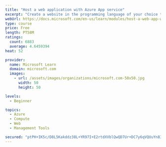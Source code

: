 ```yaml
---
title: "Host a web application with Azure App service"
excerpt: "Create a website in the programming language of your choice through the hosted web app platform in Azure App Service."
webUrl: https://docs.microsoft.com/en-us/learn/modules/host-a-web-app-with-azure-app-service/
type: course
price: Free
length: PT58M
ratings:
  count: 6883
  average: 4.6459394
heat: 52

provider:
  name: Microsoft Learn
  domain: microsoft.com
  images:
    - url: /assets/images/organizations/microsoft.com-50x50.jpg
      width: 50
      height: 50

levels:
  - Beginner

topics:
  - Azure
  - Compute
  - Web
  - Management Tools

secured: "ptPH+IK5c/D8L5Kakddz38L+YR97I+E2rtdXVblQwQD7Ur+DC7y6qVQUuYn8I5abK1Wxqtc8QBVe2Cg/HVQ9IYhieEE1UJGuOHIMZSysPbW+65ip5ixwGyNM9VxAWFgcJhbh0tUE25Rh5ibdDRD5Vd5zVCXAH9LSL8HbxWw9gvALJvnQYkY+WLnGz7o1Vmf4FL4qfjh7NgQEyiE7p2sa+jwG0WLELac3oqYfUuR2+5d/4ZrEohe4kzAjMHnKOSKwveBOddkYu2PwH4MEhYOB+XCsUyEEx6IerYJAjGdUSiHRvUX4FIcz+cCghl35xuWiD1yt4n9/dXl/9zdh3JVTQA6hV2tVqFco8eJL9hLD6e6xVdNSsSmksumWZRPxOpcozSDrTcWOYQHdx4jeSmkj6oUgZcJFMI1NexVU55cFW6M=;Qm/W2/ttdguLt8lBeEFB8Q=="
---
```


